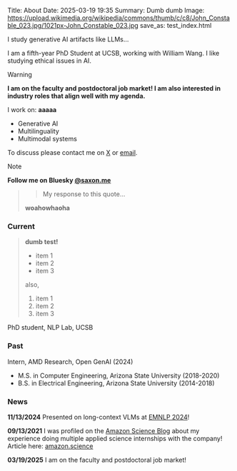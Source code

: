 Title: About
Date: 2025-03-19 19:35
Summary: Dumb dumb
Image: https://upload.wikimedia.org/wikipedia/commons/thumb/c/c8/John_Constable_023.jpg/1021px-John_Constable_023.jpg
save_as: test_index.html


I study generative AI artifacts like LLMs...

I am a fifth-year PhD Student at UCSB, working with William Wang.
I like studying ethical issues in AI.

> [!WARNING]
> **I am on the faculty and postdoctoral job market! I am also interested in industry roles that align well with my agenda.**
>
> I work on:
> **aaaaa**
>
> * Generative AI
> * Multilinguality
> * Multimodal systems
>
> To discuss please contact me on [X](https://x.com/m2saxon) or [email](mailto:saxon@ucsb.edu).

> [!NOTE]
> **Follow me on Bluesky [@saxon.me](https://bsky.app/profile/saxon.me)**

>> My response to this quote...
>
> **woahowhaoha**

### Current

> **dumb test!**
> 
> - item 1
> - item 2
> - item 3
> 
> also,
>
> 1. item 1
> 2. item 2
> 3. item 3

PhD  student, NLP Lab, UCSB

### Past

Intern, AMD Research, Open GenAI (2024)

- M.S. in Computer Engineering, Arizona State University (2018-2020)
- B.S. in Electrical Engineering, Arizona State University (2014-2018)


### News

**11/13/2024** Presented on long-context VLMs at [EMNLP 2024](https://arxiv.org/abs/2409.00442)!

**09/13/2021** I was profiled on the [Amazon Science Blog](https://www.amazon.science/working-at-amazon/alexa-how-do-you-know-everything) about my experience doing multiple applied science internships with the company! Article here: [amazon.science](https://www.amazon.science/working-at-amazon/alexa-how-do-you-know-everything)

**03/19/2025** I am on the faculty and postdoctoral job market!

